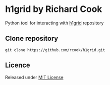 # h1grid by Richard Cook

Python tool for interacting with [h1grid][h1grid] repository

## Clone repository

```
git clone https://github.com/rcook/h1grid.git
```

## Licence

Released under [MIT License][licence]

[h1grid]: https://h1grid.com/
[licence]: LICENSE
